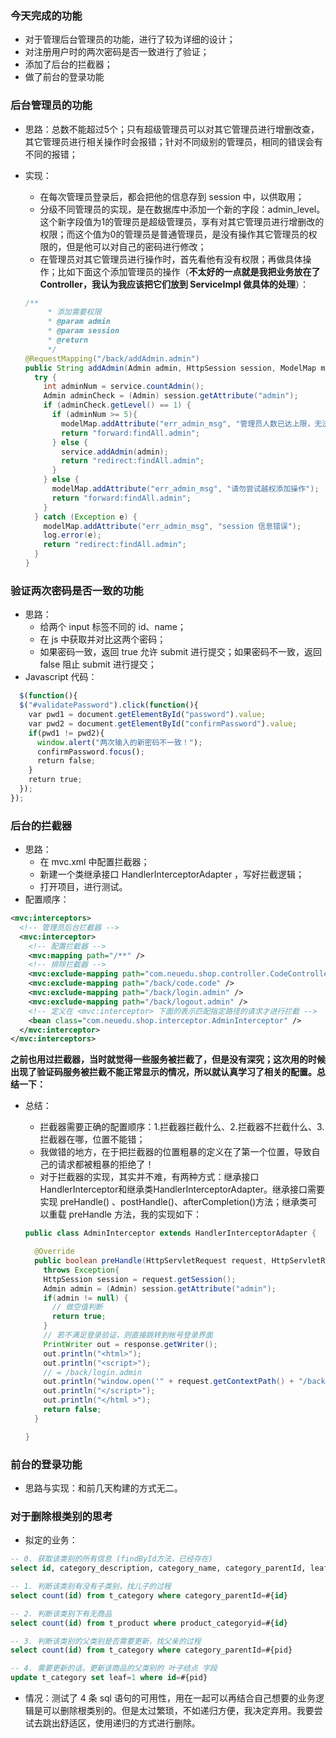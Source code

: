### 今天完成的功能

- 对于管理后台管理员的功能，进行了较为详细的设计；
- 对注册用户时的两次密码是否一致进行了验证；
- 添加了后台的拦截器；
- 做了前台的登录功能



### 后台管理员的功能

- 思路：总数不能超过5个；只有超级管理员可以对其它管理员进行增删改查，其它管理员进行相关操作时会报错；针对不同级别的管理员，相同的错误会有不同的报错；

- 实现：

  - 在每次管理员登录后，都会把他的信息存到 session 中，以供取用；
  - 分级不同管理员的实现，是在数据库中添加一个新的字段：admin_level。这个新字段值为1的管理员是超级管理员，享有对其它管理员进行增删改的权限；而这个值为0的管理员是普通管理员，是没有操作其它管理员的权限的，但是他可以对自己的密码进行修改；
  - 在管理员对其它管理员进行操作时，首先看他有没有权限；再做具体操作；比如下面这个添加管理员的操作（**不太好的一点就是我把业务放在了 Controller，我认为我应该把它们放到 ServiceImpl 做具体的处理**）：

  ```java
  /**
       * 添加需要权限
       * @param admin
       * @param session
       * @return
       */
  @RequestMapping("/back/addAdmin.admin")
  public String addAdmin(Admin admin, HttpSession session, ModelMap modelMap) {
    try {
      int adminNum = service.countAdmin();
      Admin adminCheck = (Admin) session.getAttribute("admin");
      if (adminCheck.getLevel() == 1) {
        if (adminNum >= 5){
          modelMap.addAttribute("err_admin_msg", "管理员人数已达上限，无法添加！");
          return "forward:findAll.admin";
        } else {
          service.addAdmin(admin);
          return "redirect:findAll.admin";
        }
      } else {
        modelMap.addAttribute("err_admin_msg", "请勿尝试越权添加操作");
        return "forward:findAll.admin";
      }
    } catch (Exception e) {
      modelMap.addAttribute("err_admin_msg", "session 信息错误");
      log.error(e);
      return "redirect:findAll.admin";
    }
  }
  ```



### 验证两次密码是否一致的功能

- 思路：
  - 给两个 input 标签不同的 id、name；
  - 在 js 中获取并对比这两个密码；
  - 如果密码一致，返回 true 允许 submit 进行提交；如果密码不一致，返回 false 阻止 submit 进行提交；
- Javascript 代码：

```javascript
  $(function(){
  $("#validatePassword").click(function(){
    var pwd1 = document.getElementById("password").value;
    var pwd2 = document.getElementById("confirmPassword").value;
    if(pwd1 != pwd2){
      window.alert("两次输入的新密码不一致！");
      confirmPassword.focus();
      return false;
    }
    return true;
  });
});
```



### 后台的拦截器

- 思路：
  - 在 mvc.xml 中配置拦截器；
  - 新建一个类继承接口 HandlerInterceptorAdapter ，写好拦截逻辑；
  - 打开项目，进行测试。
- 配置顺序：

```xml
<mvc:interceptors>
  <!-- 管理员后台拦截器 -->
  <mvc:interceptor>
    <!-- 配置拦截器 -->
    <mvc:mapping path="/**" />
    <!-- 排除拦截器 -->
    <mvc:exclude-mapping path="com.neuedu.shop.controller.CodeController" />
    <mvc:exclude-mapping path="/back/code.code" />
    <mvc:exclude-mapping path="/back/login.admin" />
    <mvc:exclude-mapping path="/back/logout.admin" />
    <!-- 定义在 <mvc:interceptor> 下面的表示匹配指定路径的请求才进行拦截 -->
    <bean class="com.neuedu.shop.interceptor.AdminInterceptor" />
  </mvc:interceptor>
</mvc:interceptors>
```

**之前也用过拦截器，当时就觉得一些服务被拦截了，但是没有深究；这次用的时候出现了验证码服务被拦截不能正常显示的情况，所以就认真学习了相关的配置。总结一下：**

- 总结：

  - 拦截器需要正确的配置顺序：1.拦截器拦截什么、2.拦截器不拦截什么、3.拦截器在哪，位置不能错；
  - 我做错的地方，在于把拦截器的位置粗暴的定义在了第一个位置，导致自己的请求都被粗暴的拒绝了！
  - 对于拦截器的实现，其实并不难，有两种方式：继承接口HandlerInterceptor和继承类HandlerInterceptorAdapter。继承接口需要实现 preHandle() 、postHandle()、afterCompletion()方法；继承类可以重载 preHandle 方法，我的实现如下：

  ```java
  public class AdminInterceptor extends HandlerInterceptorAdapter {
  
    @Override
    public boolean preHandle(HttpServletRequest request, HttpServletResponse response, Object handler)
      throws Exception{
      HttpSession session = request.getSession();
      Admin admin = (Admin) session.getAttribute("admin");
      if(admin != null) {
        // 做空值判断
        return true;
      }
      // 若不满足登录验证，则直接跳转到帐号登录界面
      PrintWriter out = response.getWriter();
      out.println("<html>");
      out.println("<script>");
      // = /back/login.admin
      out.println("window.open('" + request.getContextPath() + "/back/admin_login.jsp')");
      out.println("</script>");
      out.println("</html >");
      return false;
    }
  
  }
  ```



### 前台的登录功能

- 思路与实现：和前几天构建的方式无二。



### 对于删除根类别的思考

- 拟定的业务：

```sql
-- 0. 获取该类别的所有信息 (findById方法，已经存在)
select id, category_description, category_name, category_parentId, leaf, grade from t_category where id=#{id}

-- 1. 判断该类别有没有子类别，找儿子的过程
select count(id) from t_category where category_parentId=#{id}

-- 2. 判断该类别下有无商品
select count(id) from t_product where product_categoryid=#{id}

-- 3. 判断该类别的父类别是否需要更新，找父亲的过程
select count(id) from t_category where category_parentId=#{pid}

-- 4. 需要更新的话，更新该商品的父类别的 叶子结点 字段
update t_category set leaf=1 where id=#{pid}
```

- 情况：测试了 4 条 sql 语句的可用性，用在一起可以再结合自己想要的业务逻辑是可以删除根类别的。但是太过繁琐，不如递归方便，我决定弃用。我要尝试去跳出舒适区，使用递归的方式进行删除。